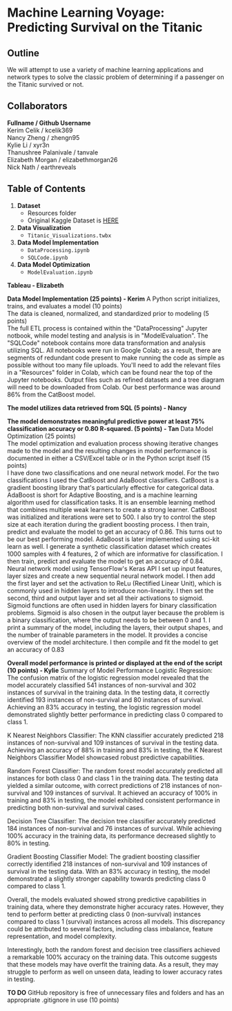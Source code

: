 # Machine Learning Voyage: Predicting Survival on the Titanic  
## Outline 
We will attempt to use a variety of machine learning applications and network types to solve the classic problem of determining if a passenger on the Titanic survived or not.  

## Collaborators  
**Fullname / Github Username**  
Kerim Celik / kcelik369  
Nancy Zheng / zhengn95  
Kylie Li / xyr3n  
Thanushree Palanivale / tanvale  
Elizabeth Morgan / elizabethmorgan26  
Nick Nath / earthreveals  

## Table of Contents 
1. **Dataset**
   - Resources folder
   - Original Kaggle Dataset is [HERE](https://www.kaggle.com/competitions/titanic)  
2. **Data Visualization**
   - `Titanic_Visualizations.twbx`
4. **Data Model Implementation**
   - `DataProcessing.ipynb`
   - `SQLCode.ipynb`
5. **Data Model Optimization**
   - `ModelEvaluation.ipynb`

**Tableau - Elizabeth**


**Data Model Implementation (25 points) - Kerim**
A Python script initializes, trains, and evaluates a model (10 points)  
The data is cleaned, normalized, and standardized prior to modeling (5 points)  
The full ETL process is contained within the "DataProcessing" Jupyter notbook, while model testing and analysis is in "ModelEvaluation". The "SQLCode" notebook contains more data transformation and analysis utilizing SQL.
All notebooks were run in Google Colab; as a result, there are segments of redundant code present to make running the code as simple as possible without too many file uploads. You'll need to add the relevant files in a "Resources" folder in Colab, which can be found near the top of the Jupyter notebooks. Output files such as refined datasets and a tree diagram will need to be downloaded from Colab.
Our best performance was around 86% from the CatBoost model.

**The model utilizes data retrieved from SQL (5 points) - Nancy**

**The model demonstrates meaningful predictive power at least 75% classification accuracy or 0.80 R-squared. (5 points) - Tan**
Data Model Optimization (25 points)  
The model optimization and evaluation process showing iterative changes made to the model and the resulting changes in model performance is documented in either a CSV/Excel table or in the Python script itself (15 points)  
I have done two classifications and one neural network model.
For the two classifications I used the CatBoost and AdaBoost classifiers. CatBoost is 
a gradient boosting library that's particularly effective for categorical data. 
AdaBoost is short for Adaptive Boosting, and is a machine learning algorithm used 
for classification tasks. It is an ensemble learning method that combines multiple 
weak learners to create a strong learner.
CatBoost was initialized and iterations were set to 500. I also try to control the step
size at each iteration during the gradient boosting process. I then train, predict and 
evaluate the model to get an accuracy of 0.86. This turns out to be our best 
performing model.
AdaBoost is later implemented using sci-kit learn as well.    I generate a synthetic 
classification dataset which creates 1000 samples with 4 features, 2 of which are 
informative for classification. I then train, predict and evaluate the model to get an 
accuracy of 0.84.
Neural network model using TensorFlow's Keras API
I set up input features, layer sizes and create a new sequential neural network 
model.
I then add the first layer and set the activation to ReLu (Rectified Linear Unit), which
is commonly used in hidden layers to introduce non-linearity. I then set the second, 
third and output layer and set all their activations to sigmoid. Sigmoid functions are 
often used in hidden layers for binary classification problems. Sigmoid is also 
chosen in the output layer because the problem is a binary classification, where the 
output needs to be between 0 and 1.
I print a summary of the model, including the layers, their output shapes, and the 
number of trainable parameters in the model. It provides a concise overview of the 
model architecture.
I then compile and fit the model to get an accuracy of 0.83

**Overall model performance is printed or displayed at the end of the script (10 points) - Kylie**
Summary of Model Performance
Logistic Regression:
The confusion matrix of the logistic regression model revealed that the model accurately classified 541 instances of non-survival and 302 instances of survival in the training data.
In the testing data, it correctly identified 193 instances of non-survival and 80 instances of survival.
Achieving an 83% accuracy in testing, the logistic regression model demonstrated slightly better performance in predicting class 0 compared to class 1.

K Nearest Neighbors Classifier:
The KNN classifier accurately predicted 218 instances of non-survival and 109 instances of survival in the testing data.
Achieving an accuracy of 88% in training and 83% in testing, the K Nearest Neighbors Classifier Model showcased robust predictive capabilities.

Random Forest Classifier:
The random forest model accurately predicted all instances for both class 0 and class 1 in the training data. The testing data yielded a similar outcome, with correct predictions of 218 instances of non-survival and 109 instances of survival.
It achieved an accuracy of 100% in training and 83% in testing, the model exhibited consistent performance in predicting both non-survival and survival cases.

Decision Tree Classifier:
The decision tree classifier accurately predicted 184 instances of non-survival and 76 instances of survival. 
While achieving 100% accuracy in the training data, its performance decreased slightly to 80% in testing.

Gradient Boosting Classifier Model:
The gradient boosting classifier correctly identified 218 instances of non-survival and 109 instances of survival in the testing data.
With an 83% accuracy in testing, the model demonstrated a slightly stronger capability towards predicting class 0 compared to class 1.

Overall, the models evaluated showed strong predictive capabilities in training data, where they demonstrate higher accuracy rates. However, they tend to perform better at predicting class 0 (non-survival) instances compared to class 1 (survival) instances across all models. This discrepancy could be attributed to several factors, including class imbalance, feature representation, and model complexity.

Interestingly, both the random forest and decision tree classifiers achieved a remarkable 100% accuracy on the training data. This outcome suggests that these models may have overfit the training data. As a result, they may struggle to perform as well on unseen data, leading to lower accuracy rates in testing.


**TO DO**
GitHub repository is free of unnecessary files and folders and has an appropriate .gitignore in use (10 points)  
